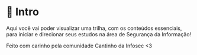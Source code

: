 # 🪼 Intro

Aqui você vai poder visualizar uma trilha, com os conteúdos essenciais, para iniciar e direcionar seus estudos na área de Segurança da Informação!

Feito com carinho pela comunidade Cantinho da Infosec <3
